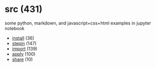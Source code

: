 # src (431)
some python, markdown, and javascript+css+html examples in jupyter notebook

+ [install](install/README.md) (36)
+ [stepin](stepin/README.md) (147)
+ [import](import/README.md) (139)
+ [apply](apply/README.md) (100)
+ [share](share/README.md) (10)
